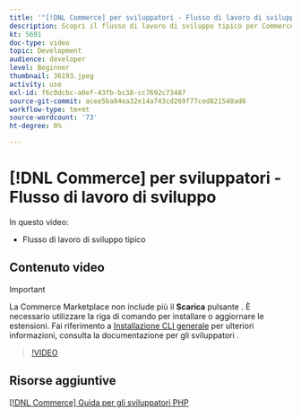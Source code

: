 ```yaml
---
title: '"[!DNL Commerce] per sviluppatori - Flusso di lavoro di sviluppo"'
description: Scopri il flusso di lavoro di sviluppo tipico per Commerce.
kt: 5691
doc-type: video
topic: Development
audience: developer
level: Beginner
thumbnail: 36193.jpeg
activity: use
exl-id: f6c0dcbc-a0ef-43fb-bc38-cc7692c73487
source-git-commit: acee5ba84ea32e14a743cd269f77ced821548ad6
workflow-type: tm+mt
source-wordcount: '73'
ht-degree: 0%

---
```


# [!DNL Commerce] per sviluppatori - Flusso di lavoro di sviluppo

In questo video:

- Flusso di lavoro di sviluppo tipico

## Contenuto video

>[!IMPORTANT]
>
>La Commerce Marketplace non include più il **Scarica** pulsante . È necessario utilizzare la riga di comando per installare o aggiornare le estensioni. Fai riferimento a [Installazione CLI generale](https://devdocs.magento.com/extensions/install/) per ulteriori informazioni, consulta la documentazione per gli sviluppatori .

>[!VIDEO](https://video.tv.adobe.com/v/36193?quality=12&learn=on)

## Risorse aggiuntive

[[!DNL Commerce] Guida per gli sviluppatori PHP](https://devdocs.magento.com/guides/v2.4/extension-dev-guide/bk-extension-dev-guide.html)
